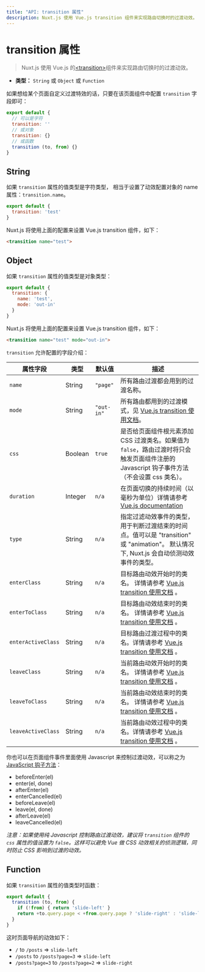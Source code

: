 ```yaml
---
title: "API: transition 属性"
description: Nuxt.js 使用 Vue.js transition 组件来实现路由切换时的过渡动效。
---
```


# transition 属性

> Nuxt.js 使用 Vue.js 的[&lt;transition&gt;](http://vuejs.org/v2/guide/transitions.html#Transitioning-Single-Elements-Components)组件来实现路由切换时的过渡动效。

- **类型：** `String` 或 `Object` 或 `Function`

如果想给某个页面自定义过渡特效的话，只要在该页面组件中配置 `transition` 字段即可：

```js
export default {
  // 可以是字符
  transition: ''
  // 或对象
  transition: {}
  // 或函数
  transition (to, from) {}
}
```

## String

如果 `transition` 属性的值类型是字符类型， 相当于设置了动效配置对象的 name 属性：`transition.name`。

```js
export default {
  transition: 'test'
}
```

Nuxt.js 将使用上面的配置来设置 Vue.js transition 组件，如下：

```html
<transition name="test">
```

## Object

如果 `transition` 属性的值类型是对象类型：

```js
export default {
  transition: {
    name: 'test',
    mode: 'out-in'
  }
}
```

Nuxt.js 将使用上面的配置来设置 Vue.js transition 组件，如下：

```html
<transition name="test" mode="out-in">
```

`transition` 允许配置的字段介绍：

| 属性字段  | 类型 | 默认值 | 描述 |
|------|------|---------|-----------|
| `name` | String | `"page"` | 所有路由过渡都会用到的过渡名称。 |
| `mode` | String | `"out-in"` | 所有路由都用到的过渡模式，见 [Vue.js transition 使用文档](http://vuejs.org/v2/guide/transitions.html#Transition-Modes)。 |
| `css` | Boolean | `true` | 是否给页面组件根元素添加 CSS 过渡类名。如果值为 `false`，路由过渡时将只会触发页面组件注册的 Javascript 钩子事件方法（不会设置 css 类名）。|
| `duration` | Integer | `n/a` | 在页面切换的持续时间（以毫秒为单位）详情请参考 [Vue.js documentation](https://vuejs.org/v2/guide/transitions.html#Explicit-Transition-Durations) |
| `type` | String | `n/a` | 指定过滤动效事件的类型，用于判断过渡结束的时间点。值可以是 "transition" 或 "animation"。 默认情况下, Nuxt.js 会自动侦测动效事件的类型。|
| `enterClass` | String | `n/a` | 目标路由动效开始时的类名。 详情请参考 [Vue.js transition 使用文档](https://vuejs.org/v2/guide/transitions.html#Custom-Transition-Classes) 。|
| `enterToClass` | String | `n/a` | 目标路由动效结束时的类名。 详情请参考 [Vue.js transition 使用文档](https://vuejs.org/v2/guide/transitions.html#Custom-Transition-Classes) 。 |
| `enterActiveClass` | String | `n/a` | 目标路由过渡过程中的类名。详情请参考 [Vue.js transition 使用文档](https://vuejs.org/v2/guide/transitions.html#Custom-Transition-Classes) 。 |
| `leaveClass` | String | `n/a` | 当前路由动效开始时的类名。 详情请参考 [Vue.js transition 使用文档](https://vuejs.org/v2/guide/transitions.html#Custom-Transition-Classes) 。 |
| `leaveToClass` | String | `n/a` | 当前路由动效结束时的类名。 详情请参考 [Vue.js transition 使用文档](https://vuejs.org/v2/guide/transitions.html#Custom-Transition-Classes) 。 |
| `leaveActiveClass` | String | `n/a` | 当前路由动效过程中的类名。详情请参考 [Vue.js transition 使用文档](https://vuejs.org/v2/guide/transitions.html#Custom-Transition-Classes) 。|


你也可以在页面组件事件里面使用 Javascript 来控制过渡动效，可以称之为 [JavaScript 钩子方法](https://vuejs.org/v2/guide/transitions.html#JavaScript-Hooks)：

- beforeEnter(el)
- enter(el, done)
- afterEnter(el)
- enterCancelled(el)
- beforeLeave(el)
- leave(el, done)
- afterLeave(el)
- leaveCancelled(el)

*注意：如果使用纯 Javascript 控制路由过渡动效，建议将 `transition` 组件的 `css` 属性的值设置为 `false`。这样可以避免 Vue 做 CSS 动效相关的侦测逻辑，同时防止 CSS 影响到过渡的动效。*

## Function

如果 `transition` 属性的值类型时函数：

```js
export default {
  transition (to, from) {
    if (!from) { return 'slide-left' }
    return +to.query.page < +from.query.page ? 'slide-right' : 'slide-left'
  }
}
```

这时页面导航的动效如下：
- `/` to `/posts` => `slide-left`
- `/posts` to `/posts?page=3` => `slide-left`
- `/posts?page=3` to `/posts?page=2` => `slide-right`

